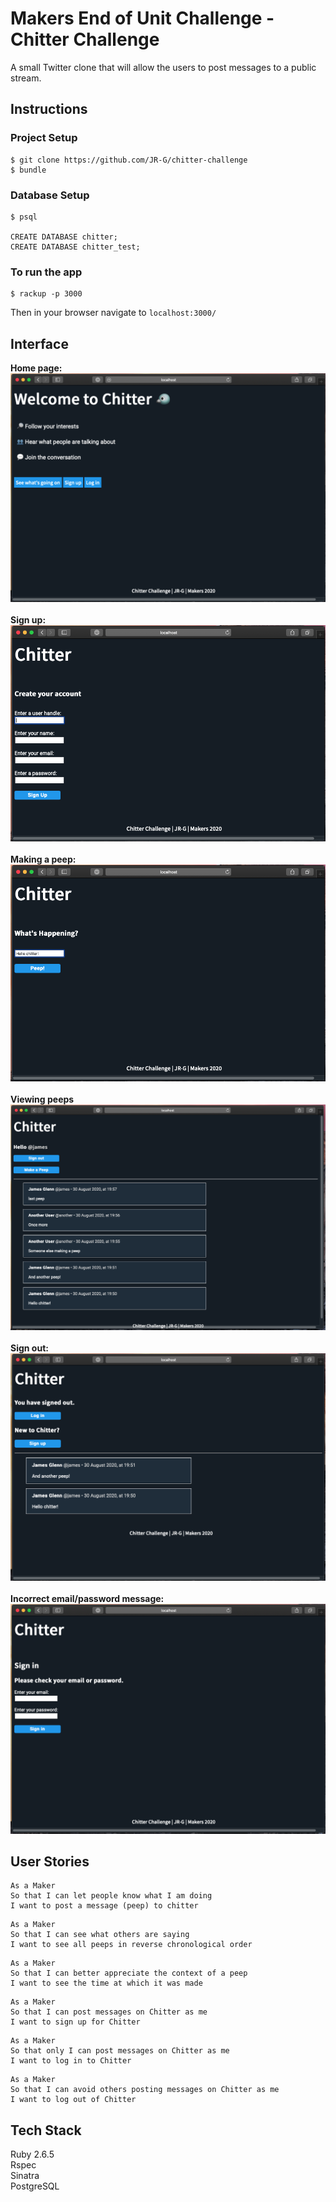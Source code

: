 Makers End of Unit Challenge - Chitter Challenge
====

A small Twitter clone that will allow the users to post messages to a public stream.


Instructions
---
### Project Setup
```
$ git clone https://github.com/JR-G/chitter-challenge
$ bundle
```
### Database Setup
```
$ psql

CREATE DATABASE chitter;
CREATE DATABASE chitter_test;
```
### To run the app
```
$ rackup -p 3000
```
Then in your browser navigate to `localhost:3000/`

Interface
---
**Home page:**
![Home page screenshot](https://github.com/JR-G/chitter-challenge/blob/master/images/home-page.png)<br><br>
**Sign up:**
![Sign up screenshot](https://github.com/JR-G/chitter-challenge/blob/master/images/sign-up.png)<br><br>
**Making a peep:**
![Making a peep screenshot](https://github.com/JR-G/chitter-challenge/blob/master/images/making-a-peep.png)<br><br>
**Viewing peeps**
![Viewing peeps screenshot](https://github.com/JR-G/chitter-challenge/blob/master/images/viewing-peeps.png)<br><br>
**Sign out:**
![sign out screenshot](https://github.com/JR-G/chitter-challenge/blob/master/images/sign-out.png)<br><br>
**Incorrect email/password message:**
![Failed sign in screenshot](https://github.com/JR-G/chitter-challenge/blob/master/images/incorrect-sign-in.png)

User Stories
---
```
As a Maker
So that I can let people know what I am doing  
I want to post a message (peep) to chitter
```
```
As a Maker
So that I can see what others are saying  
I want to see all peeps in reverse chronological order
```
```
As a Maker
So that I can better appreciate the context of a peep
I want to see the time at which it was made
```
```
As a Maker
So that I can post messages on Chitter as me
I want to sign up for Chitter
```
```
As a Maker
So that only I can post messages on Chitter as me
I want to log in to Chitter
```
```
As a Maker
So that I can avoid others posting messages on Chitter as me
I want to log out of Chitter
```
Tech Stack
---
Ruby 2.6.5  
Rspec  
Sinatra  
PostgreSQL
